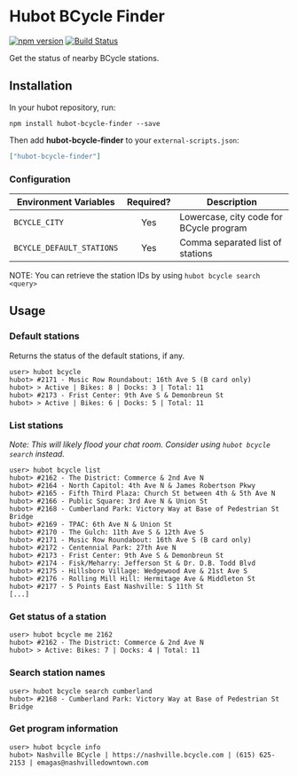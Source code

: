# Hubot BCycle Finder

[![npm version](https://badge.fury.io/js/hubot-bcycle-finder.svg)](http://badge.fury.io/js/hubot-bcycle-finder) [![Build Status](https://app.travis-ci.com/stephenyeargin/hubot-bcycle-finder.png)](https://app.travis-ci.com/stephenyeargin/hubot-bcycle-finder)

Get the status of nearby BCycle stations.

## Installation

In your hubot repository, run:

`npm install hubot-bcycle-finder --save`

Then add **hubot-bcycle-finder** to your `external-scripts.json`:

```json
["hubot-bcycle-finder"]
```

### Configuration

| Environment Variables | Required? | Description                              |
| --------------------- | :-------: | ---------------------------------------- |
| `BCYCLE_CITY`         | Yes       | Lowercase, city code for BCycle program  |
| `BCYCLE_DEFAULT_STATIONS` | Yes   | Comma separated list of stations         |

NOTE: You can retrieve the station IDs by using `hubot bcycle search <query>` 

## Usage

### Default stations

Returns the status of the default stations, if any.

```
user> hubot bcycle
hubot> #2171 - Music Row Roundabout: 16th Ave S (B card only)
hubot> > Active | Bikes: 8 | Docks: 3 | Total: 11
hubot> #2173 - Frist Center: 9th Ave S & Demonbreun St
hubot> > Active | Bikes: 6 | Docks: 5 | Total: 11
```

### List stations

_Note: This will likely flood your chat room. Consider using `hubot bcycle search` instead._

```
user> hubot bcycle list
hubot> #2162 - The District: Commerce & 2nd Ave N
hubot> #2164 - North Capitol: 4th Ave N & James Robertson Pkwy
hubot> #2165 - Fifth Third Plaza: Church St between 4th & 5th Ave N
hubot> #2166 - Public Square: 3rd Ave N & Union St
hubot> #2168 - Cumberland Park: Victory Way at Base of Pedestrian St Bridge
hubot> #2169 - TPAC: 6th Ave N & Union St
hubot> #2170 - The Gulch: 11th Ave S & 12th Ave S
hubot> #2171 - Music Row Roundabout: 16th Ave S (B card only)
hubot> #2172 - Centennial Park: 27th Ave N
hubot> #2173 - Frist Center: 9th Ave S & Demonbreun St
hubot> #2174 - Fisk/Meharry: Jefferson St & Dr. D.B. Todd Blvd
hubot> #2175 - Hillsboro Village: Wedgewood Ave & 21st Ave S
hubot> #2176 - Rolling Mill Hill: Hermitage Ave & Middleton St
hubot> #2177 - 5 Points East Nashville: S 11th St
[...]
```

### Get status of a station

```
user> hubot bcycle me 2162
hubot> #2162 - The District: Commerce & 2nd Ave N
hubot> > Active: Bikes: 7 | Docks: 4 | Total: 11
```

### Search station names

```
user> hubot bcycle search cumberland
hubot> #2168 - Cumberland Park: Victory Way at Base of Pedestrian St Bridge
```

### Get program information

```
user> hubot bcycle info
hubot> Nashville BCycle | https://nashville.bcycle.com | (615) 625-2153 | emagas@nashvilledowntown.com
```
